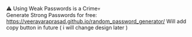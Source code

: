 ⚠️ Using Weak Passwords is a Crime💀<br> 
Generate Strong Passwords for free: https://veeravaraprasad.github.io/random_password_generator/
Will add copy button in future ( i will change design later ) 

